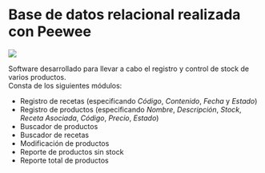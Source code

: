 # Base de datos relacional realizada con Peewee
<p align="left">
<img src="https://warehouse-camo.ingress.cmh1.psfhosted.org/2476deb0c7f7032463ca29214a7aeb3a8647a837/687474703a2f2f692e696d6775722e636f6d2f7a68636f542e706e67">
</p>

Software desarrollado para llevar a cabo el registro y control de stock de varios productos.</br>
Consta de los siguientes módulos:
- Registro de recetas (especificando *Código*, *Contenido*, *Fecha* y *Estado*)
- Registro de productos (especificando *Nombre*, *Descripción*, *Stock*, *Receta Asociada*, *Código*, *Precio*, *Estado*)
- Buscador de productos
- Buscador de recetas
- Modificación de productos
- Reporte de productos sin stock
- Reporte total de productos
